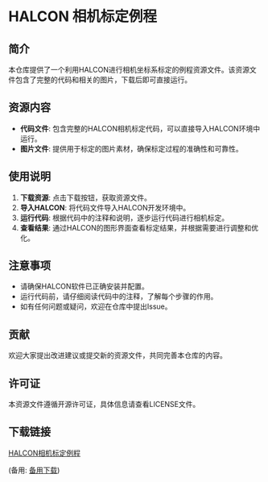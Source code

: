 # HALCON 相机标定例程

## 简介
本仓库提供了一个利用HALCON进行相机坐标系标定的例程资源文件。该资源文件包含了完整的代码和相关的图片，下载后即可直接运行。

## 资源内容
- **代码文件**: 包含完整的HALCON相机标定代码，可以直接导入HALCON环境中运行。
- **图片文件**: 提供用于标定的图片素材，确保标定过程的准确性和可靠性。

## 使用说明
1. **下载资源**: 点击下载按钮，获取资源文件。
2. **导入HALCON**: 将代码文件导入HALCON开发环境中。
3. **运行代码**: 根据代码中的注释和说明，逐步运行代码进行相机标定。
4. **查看结果**: 通过HALCON的图形界面查看标定结果，并根据需要进行调整和优化。

## 注意事项
- 请确保HALCON软件已正确安装并配置。
- 运行代码前，请仔细阅读代码中的注释，了解每个步骤的作用。
- 如有任何问题或疑问，欢迎在仓库中提出Issue。

## 贡献
欢迎大家提出改进建议或提交新的资源文件，共同完善本仓库的内容。

## 许可证
本资源文件遵循开源许可证，具体信息请查看LICENSE文件。

## 下载链接
[HALCON相机标定例程](https://pan.quark.cn/s/3f64d9765924) 

(备用: [备用下载](https://pan.baidu.com/s/1QWk3GO-oKvLngL4qKZFTnQ?pwd=1234))
